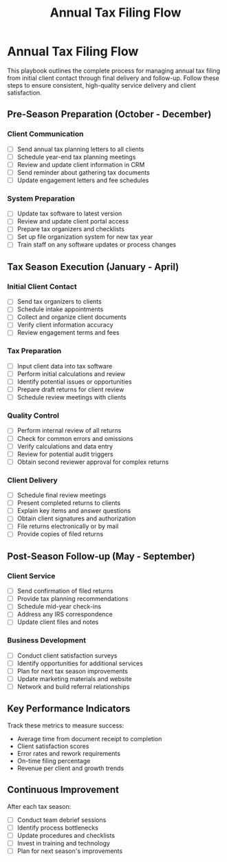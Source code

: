 ﻿---
title: "Annual Tax Filing Flow"
description: "Step-by-step process for managing annual tax filing for individual and business clients"
tags: ["tax", "playbook"]
updated: "2025-09-15"
---

# Annual Tax Filing Flow

This playbook outlines the complete process for managing annual tax filing from initial client contact through final delivery and follow-up. Follow these steps to ensure consistent, high-quality service delivery and client satisfaction.

## Pre-Season Preparation (October - December)

### Client Communication
- [ ] Send annual tax planning letters to all clients
- [ ] Schedule year-end tax planning meetings
- [ ] Review and update client information in CRM
- [ ] Send reminder about gathering tax documents
- [ ] Update engagement letters and fee schedules

### System Preparation
- [ ] Update tax software to latest version
- [ ] Review and update client portal access
- [ ] Prepare tax organizers and checklists
- [ ] Set up file organization system for new tax year
- [ ] Train staff on any software updates or process changes

## Tax Season Execution (January - April)

### Initial Client Contact
- [ ] Send tax organizers to clients
- [ ] Schedule intake appointments
- [ ] Collect and organize client documents
- [ ] Verify client information accuracy
- [ ] Review engagement terms and fees

### Tax Preparation
- [ ] Input client data into tax software
- [ ] Perform initial calculations and review
- [ ] Identify potential issues or opportunities
- [ ] Prepare draft returns for client review
- [ ] Schedule review meetings with clients

### Quality Control
- [ ] Perform internal review of all returns
- [ ] Check for common errors and omissions
- [ ] Verify calculations and data entry
- [ ] Review for potential audit triggers
- [ ] Obtain second reviewer approval for complex returns

### Client Delivery
- [ ] Schedule final review meetings
- [ ] Present completed returns to clients
- [ ] Explain key items and answer questions
- [ ] Obtain client signatures and authorization
- [ ] File returns electronically or by mail
- [ ] Provide copies of filed returns

## Post-Season Follow-up (May - September)

### Client Service
- [ ] Send confirmation of filed returns
- [ ] Provide tax planning recommendations
- [ ] Schedule mid-year check-ins
- [ ] Address any IRS correspondence
- [ ] Update client files and notes

### Business Development
- [ ] Conduct client satisfaction surveys
- [ ] Identify opportunities for additional services
- [ ] Plan for next tax season improvements
- [ ] Update marketing materials and website
- [ ] Network and build referral relationships

## Key Performance Indicators

Track these metrics to measure success:
- Average time from document receipt to completion
- Client satisfaction scores
- Error rates and rework requirements
- On-time filing percentage
- Revenue per client and growth trends

## Continuous Improvement

After each tax season:
- [ ] Conduct team debrief sessions
- [ ] Identify process bottlenecks
- [ ] Update procedures and checklists
- [ ] Invest in training and technology
- [ ] Plan for next season's improvements
